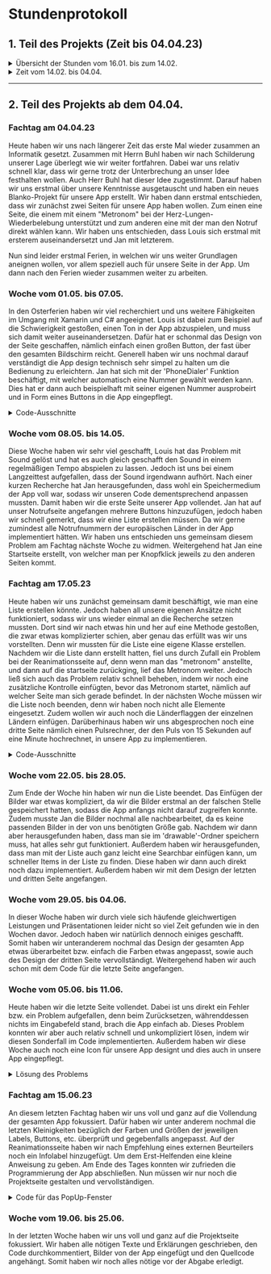 # Stundenprotokoll

## 1. Teil des Projekts (Zeit bis 04.04.23)

<details>
    <summary>Übersicht der Stunden vom 16.01. bis zum 14.02.</summary>
    <table align=center>
    <tr>
            <td>
                <a href="#1">1. Stunde, 16/01/2023</a>
            </td>
            <td>
                <a href="#2">2. Stunde, 19/01/2023</a>
            </td>
            <td>
                <a href="#3">3. Stunde, 13/02/2023</a>
            </td>
            <td>
                <a href="#4">4. Stunde, 14/02/2023</a>
            </td>
    </tr><br>
    </table>


## Unterrichtsstunde am Montag, den 16.01.2023 <a name="1"></a>

Heute haben wir uns in der ersten Stunde damit beschäftigt, welches neue Projekt wir im zweiten Halbjahr in Angriff nehmen wollen. 
Wir haben uns im vorhinein schon ein wenig abgesprochen und sind uns ziemlich einig, dass wir eine App programmieren wollen. Diese App soll im finalen Release eine sogenannte First Aid App sein, die einem Ersthelfer an z.B. einer Unfallstelle unterstützen soll. Wir müssen uns nur noch entscheiden, mit welcher Umgebung und welcher Programmiersprache wir dieses Projekt umsetzen werden.
Zuerst einmal werden wir uns mit Xamarin Forms und C# auseinander setzen. Dies ist eine Möglichkeit Cross Platform Apps zu erstellen.

## Unterrichtsstunde am Donnerstag, den 19.01.2023 <a name="2"></a>

Heute haben wir uns in den letzen Minuten, die uns nach den Vorstellungen der anderen Projekte aus dem ersten Halbjahr übrig blieben, mit der Einrichtung von Visual Studio mit Xamarin Forms auseinander gesetzt.

## Unterrichtsstunde am Montag, den 13.02.2023 <a name="3"></a>

Heute haben wir uns nochmal nach der längeren Pause über unser Projekt verständigt und waren uns einig, dass wir bei der Idee einer FirstAid-App bleiben werden. Danach haben wir uns weiter mit dem Kennenlernen von XamarinForms beschäftigt. Dabei ging es vor allem um das Erkunden, wo man das Design und später den Code dahinter programmieren kann. Morgen wird Louis in der Doppelstunde unsere Idee mit Herrn Buhl absprechen und dann am Nachmittag, bzw. für Louis auch schon anteilig am Vormittag, werden wir uns wieder zusammensetzen, um alle Ideen zu sammeln, was genau wir in der App implementieren wollen.

## Unterrichtsstunde am Dienstag, den 14.02.2023 <a name="4"></a>

Heute hat Louis unsere Idee in der Doppelstunde mit Herrn Buhl besprochen und dieser hat sein Go gegeben, sodass wir uns nun voll auf die Umsetzung dieses Projektes fokussieren werden. Weitergehend hat Louis schon mal Ideen gesammelt, und sich damit beschäftigt mit welcher Software man sich einen detaillierten Plan von der App machen kann.

</details>

<details>
<summary>Zeit vom 14.02. bis 04.04.</summary>

In dieser Zeit hat leider keine gemeinsame und auch keine regelmäßige Arbeit an dem Projekt stattgefunden.

Louis hat zwar anhand eines Tutorials einen Taschenrechner programmiert, um sich so erste Programmiertechniken von Xamarin Forms und C# anzueignen. Jan hat auch immer mal wieder im Internet Tutorials geguckt, um sich erstmal mit C# vertraut zu machen.
</details>    

-----------------------------------------------------------------------------------------------------------------------------------------------------------------------------------

## 2. Teil des Projekts ab dem 04.04.<br>

### Fachtag am 04.04.23

Heute haben wir uns nach längerer Zeit das erste Mal wieder zusammen an Informatik gesetzt. Zusammen mit Herrn Buhl haben wir nach Schilderung unserer Lage überlegt wie wir weiter fortfahren. Dabei war uns relativ schnell klar, dass wir gerne trotz der Unterbrechung an unser Idee festhalten wollen. Auch Herr Buhl hat dieser Idee zugestimmt. Darauf haben wir uns erstmal über unsere Kenntnisse ausgetauscht und haben ein neues Blanko-Projekt für unsere App erstellt. Wir haben dann erstmal entschieden, dass wir zunächst zwei Seiten für unsere App haben wollen. Zum einen eine Seite, die einem mit einem "Metronom" bei der Herz-Lungen-Wiederbelebung unterstützt und zum anderen eine mit der man den Notruf direkt wählen kann. 
Wir haben uns entschieden, dass Louis sich erstmal mit ersterem auseinandersetzt und Jan mit letzterem. 

Nun sind leider erstmal Ferien, in welchen wir uns weiter Grundlagen aneignen wollen, vor allem speziell auch für unsere Seite in der App. Um dann nach den Ferien wieder zusammen weiter zu arbeiten.

### Woche vom 01.05. bis 07.05.

In den Osterferien haben wir viel recherchiert und uns weitere Fähigkeiten im Umgang mit Xamarin und C# angeeignet. Louis ist dabei zum Beispiel auf die Schwierigkeit gestoßen, einen Ton in der App abzuspielen, und muss sich damit weiter auseinandersetzen. Dafür hat er schonmal das Design von der Seite geschaffen, nämlich einfach einen großen Button, der fast über den gesamten Bildschirm reicht. Generell haben wir uns nochmal darauf verständigt die App design technisch sehr simpel zu halten um die Bedienung zu erleichtern. Jan hat sich mit der 'PhoneDialer' Funktion beschäftigt, mit welcher automatisch eine Nummer gewählt werden kann. Dies hat er dann auch beispielhaft mit seiner eigenen Nummer ausprobeirt und in Form eines Buttons in die App eingepflegt.

<details>
<summary>Code-Ausschnitte</summary>
Code für das Design des Buttons auf der Reanimationsseite:

```
<Button Grid.Row="1"
        Grid.Column="0"
        WidthRequest="300"
        HeightRequest="450"
        Text="Start"
        FontSize="75"
        FontAttributes="Bold"
        TextColor="#FFFFFF"
        Margin="10"
        BackgroundColor="Green"
        x:Name="BtnMetro"
        Clicked="BtnMetro_Clicked"/>
```

Code für den PhoneDialer:

```
PhoneDialer.Open("112");
```
</details>

### Woche vom 08.05. bis 14.05.

Diese Woche haben wir sehr viel geschafft, Louis hat das Problem mit Sound gelöst und hat es auch gleich geschafft den Sound in einem regelmäßigen Tempo abspielen zu lassen. Jedoch ist uns bei einem Langzeittest aufgefallen, dass der Sound irgendwann aufhört. Nach einer kurzen Recherche hat Jan herausgefunden, dass wohl ein Speichermedium der App voll war, sodass wir unseren Code dementsprechend anpassen mussten. Damit haben wir die erste Seite unserer App vollendet.
Jan hat auf unser Notrufseite angefangen mehrere Buttons hinzuzufügen, jedoch haben wir schnell gemerkt, dass wir eine Liste erstellen müssen. Da wir gerne zumindest alle Notrufnummern der europäischen Länder in der App implementiert hätten. Wir haben uns entschieden uns gemeinsam diesem Problem am Fachtag nächste Woche zu widmen. Weitergehend hat Jan eine Startseite erstellt, von welcher man per Knopfklick jeweils zu den anderen Seiten kommt.

### Fachtag am 17.05.23

Heute haben wir uns zunächst gemeinsam damit beschäftigt, wie man eine Liste erstellen könnte. Jedoch haben all unsere eigenen Ansätze nicht funktioniert, sodass wir uns wieder einmal an die Recherche setzen mussten. Dort sind wir nach etwas hin und her auf eine Methode gestoßen, die zwar etwas komplizierter schien, aber genau das erfüllt was wir uns vorstellten. Denn wir mussten für die Liste eine eigene Klasse erstellen. Nachdem wir die Liste dann erstellt hatten, fiel uns durch Zufall ein Problem bei der Reanimationsseite auf, denn wenn man das "metronom" anstellte, und dann auf die startseite zurückging, lief das Metronom weiter. Jedoch ließ sich auch das Problem relativ schnell beheben, indem wir noch eine zusätzliche Kontrolle einfügten, bevor das Metronom startet, nämlich auf welcher Seite man sich gerade befindet. 
In der nächsten Woche müssen wir die Liste noch beenden, denn wir haben noch nicht alle Elemente eingesetzt. Zudem wollen wir auch noch die Länderflaggen der einzelnen Ländern einfügen. Darüberhinaus haben wir uns abgesprochen noch eine dritte Seite nämlich einen Pulsrechner, der den Puls von 15 Sekunden auf eine Minute hochrechnet, in unsere App zu implementieren.

<details>
<summary>Code-Ausschnitte</summary>
Design von der Liste ohne Elemente:

```
<ListView x:Name="NotrufList"
            HasUnevenRows="True"
            ItemTapped="NotrufList_ItemTapped"
            VerticalOptions="FillAndExpand"
            HorizontalOptions="FillAndExpand"
            IsVisible="True">
    <ListView.ItemTemplate>
        <DataTemplate>
            <ViewCell>
                <ViewCell.View>
                    <Grid BackgroundColor="#052A2F"
                        RowSpacing="0"
                        ColumnSpacing="10"
                        Padding="10">
                        <Grid.RowDefinitions>
                            <RowDefinition Height="Auto"/>
                            <RowDefinition Height="Auto"/>
                        </Grid.RowDefinitions>
                        <Grid.ColumnDefinitions>
                            <ColumnDefinition Width="Auto"/>
                            <ColumnDefinition Width="Auto"/>
                        </Grid.ColumnDefinitions>
                    </Grid>
                </ViewCell.View>
            </ViewCell>
        </DataTemplate>
    </ListView.ItemTemplate>
</ListView>
```

Behebung des Metronom-Problems:
```
Page currentPage = Application.Current.MainPage.Navigation.NavigationStack.LastOrDefault();
if (currentPage is MainPage)
{
    return false;
}
```

</details>

### Woche vom 22.05. bis 28.05.

Zum Ende der Woche hin haben wir nun die Liste beendet. Das Einfügen der Bilder war etwas kompliziert, da wir die Bilder erstmal an der falschen Stelle gespeichert hatten, sodass die App anfangs nicht darauf zugreifen konnte. Zudem musste Jan die Bilder nochmal alle nachbearbeitet, da es keine passenden Bilder in der von uns benötigten Größe gab. Nachdem wir dann aber herausgefunden haben, dass man sie im 'drawable'-Ordner speichern muss, hat alles sehr gut funktioniert. Außerdem haben wir herausgefunden, dass man mit der Liste auch ganz leicht eine Searchbar einfügen kann, um schneller Items in der Liste zu finden. Diese haben wir dann auch direkt noch dazu implementiert. Außerdem haben wir mit dem Design der letzten und dritten Seite angefangen.

### Woche vom 29.05. bis 04.06.

In dieser Woche haben wir durch viele sich häufende gleichwertigen Leistungen und Präsentationen leider nicht so viel Zeit gefunden wie in den Wochen davor. Jedoch haben wir natürlich dennoch einiges geschafft. Somit haben wir unteranderem nochmal das Design der gesamten App etwas überarbeitet bzw. einfach die Farben etwas angepasst, sowie auch des Design der dritten Seite vervollständigt. Weitergehend haben wir auch schon mit dem Code für die letzte Seite angefangen.

### Woche vom 05.06. bis 11.06.

Heute haben wir die letzte Seite vollendet. Dabei ist uns direkt ein Fehler bzw. ein Problem aufgefallen, denn beim Zurücksetzen, währenddessen nichts im Eingabefeld stand, brach die App einfach ab. Dieses Problem konnten wir aber auch relativ schnell und unkompliziert lösen, indem wir diesen Sonderfall im Code implementierten. Außerdem haben wir diese Woche auch noch eine Icon für unsere App designt und dies auch in unsere App eingepflegt.

<details>
<summary>Lösung des Problems</summary>

```
if (input == "")
{
    lbl.Text = "";
    return;
}
```

</details>

### Fachtag am 15.06.23

An diesem letzten Fachtag haben wir uns voll und ganz auf die Vollendung der gesamten App fokussiert. Dafür haben wir unter anderem nochmal die letzten Kleinigkeiten bezüglich der Farben und Größen der jeweiligen Labels, Buttons, etc. überprüft und gegebenfalls angepasst. Auf der Reanimationsseite haben wir nach Empfehlung eines externen Beurteilers noch ein Infolabel hinzugefügt. Um dem Erst-Helfenden eine kleine Anweisung zu geben. Am Ende des Tages konnten wir zufrieden die Programmierung der App abschließen. Nun müssen wir nur noch die Projektseite gestalten und vervollständigen.

<details>
<summary>Code für das PopUp-Fenster</summary>

```
async void AlertBtn_Clicked(object sender, EventArgs e)
{
    await DisplayAlert("Definition", "HLW = Herz-Lungen-Wiederbelebung", "OK");
}
```

</details>

### Woche vom 19.06. bis 25.06.

In der letzten Woche haben wir uns voll und ganz auf die Projektseite fokussiert. Wir haben alle nötigen Texte und Erklärungen geschrieben, den Code durchkommentiert, Bilder von der App eingefügt und den Quellcode angehängt. Somit haben wir noch alles nötige vor der Abgabe erledigt.
